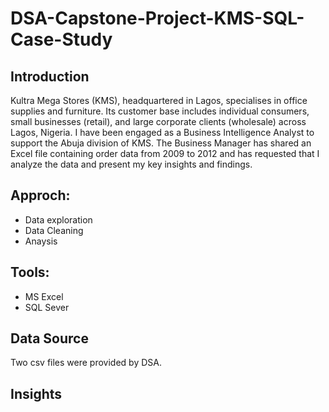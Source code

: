 # DSA-Capstone-Project-KMS-SQL-Case-Study
## Introduction
Kultra Mega Stores (KMS), headquartered in Lagos, specialises in office supplies and furniture. Its customer base includes individual consumers, small businesses (retail), and large corporate clients (wholesale) across Lagos, Nigeria.
I have been engaged as a Business Intelligence Analyst to support the Abuja division of KMS. The Business Manager has shared an Excel file containing order data from 2009 to 2012 and has requested that I analyze the data and present my key insights and findings.

## Approch:
* Data exploration
* Data Cleaning
* Anaysis

## Tools:
* MS Excel
* SQL Sever

## Data Source
Two csv files were provided by DSA.

## Insights

